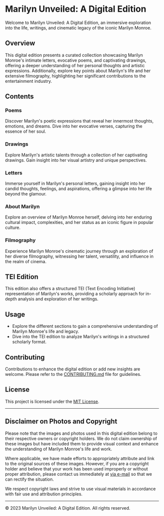 # Marilyn Unveiled: A Digital Edition

Welcome to Marilyn Unveiled: A Digital Edition, an immersive exploration into the life, writings, and cinematic legacy of the iconic Marilyn Monroe.

## Overview

This digital edition presents a curated collection showcasing Marilyn Monroe's intimate letters, evocative poems, and captivating drawings, offering a deeper understanding of her personal thoughts and artistic expressions. Additionally, explore key points about Marilyn's life and her extensive filmography, highlighting her significant contributions to the entertainment industry.

## Contents

### Poems
Discover Marilyn's poetic expressions that reveal her innermost thoughts, emotions, and dreams. Dive into her evocative verses, capturing the essence of her soul.

### Drawings
Explore Marilyn's artistic talents through a collection of her captivating drawings. Gain insight into her visual artistry and unique perspectives.

### Letters
Immerse yourself in Marilyn's personal letters, gaining insight into her candid thoughts, feelings, and aspirations, offering a glimpse into her life beyond the glamour.

### About Marilyn
Explore an overview of Marilyn Monroe herself, delving into her enduring cultural impact, complexities, and her status as an iconic figure in popular culture.

### Filmography
Experience Marilyn Monroe's cinematic journey through an exploration of her diverse filmography, witnessing her talent, versatility, and influence in the realm of cinema.

## TEI Edition
This edition also offers a structured TEI (Text Encoding Initiative) representation of Marilyn's works, providing a scholarly approach for in-depth analysis and exploration of her writings.

## Usage
- Explore the different sections to gain a comprehensive understanding of Marilyn Monroe's life and legacy.
- Dive into the TEI edition to analyze Marilyn's writings in a structured scholarly format.

## Contributing
Contributions to enhance the digital edition or add new insights are welcome. Please refer to the [CONTRIBUTING.md](CONTRIBUTING.md) file for guidelines.

## License
This project is licensed under the [MIT License](LICENSE).

---

## Disclaimer on Photos and Copyright

Please note that the images and photos used in this digital edition belong to their respective owners or copyright holders. We do not claim ownership of these images but have included them to provide visual context and enhance the understanding of Marilyn Monroe's life and work.

Where applicable, we have made efforts to appropriately attribute and link to the original sources of these images. However, if you are a copyright holder and believe that your work has been used improperly or without proper attribution, please contact us immediately at [via e-mail](mailto:chdittmann@proton.me) so that we can rectify the situation.

We respect copyright laws and strive to use visual materials in accordance with fair use and attribution principles.

---

&copy; 2023 Marilyn Unveiled: A Digital Edition. All rights reserved.
